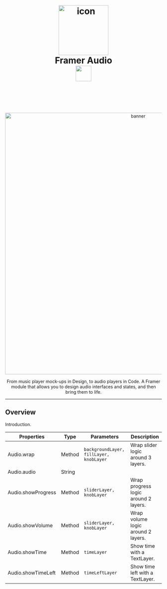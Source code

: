 <h1 align="center">
  <img src="https://d.pr/i/vnA8Vm+" width="160" alt="icon"><br>
  Framer Audio<br>
  <img src="https://d.pr/i/YrdGtQ+" width="50">
  <br>
  <br>
</h1>
<br>
<p align="center">
  <br>
  
  <img src="https://cdn-std.dprcdn.net/files/acc_589332/rWg5bh" width="840" alt="banner">
  <br>
  <p align="center">From music player mock-ups in Design, to audio players in Code. A Framer module that allows you to design audio interfaces and states, and then bring them to life.</p>
</p>

---

## Overview
Introduction.


| Properties    | Type          | Parameters | Description |
| ------------- | ------------- | ----------- |----------- |
| Audio.wrap    | Method  |  `backgroundLayer, fillLayer, knobLayer`  | Wrap slider logic around 3 layers. |
| Audio.audio   | String  |   |
| Audio.showProgress   | Method  | `sliderLayer, knobLayer` | Wrap progress logic around 2 layers. |
| Audio.showVolume  | Method  | `sliderLayer, knobLayer` | Wrap volume logic around 2 layers. |
| Audio.showTime | Method  | `timeLayer` | Show time with a TextLayer. |
| Audio.showTimeLeft | Method  | `timeLeftLayer` | Show time left with a TextLayer. |












